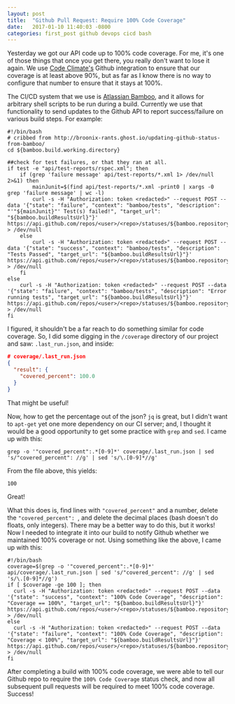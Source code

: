 ```yaml
---
layout: post
title:  "Github Pull Request: Require 100% Code Coverage"
date:   2017-01-10 11:40:03 -0800
categories: first_post github devops cicd bash
---
```


Yesterday we got our API code up to 100% code coverage. For me, it's one of those things that once you get there, you
really don't want to lose it again. We use [Code Climate's](https://codeclimate.com) Github integration to ensure that
our coverage is at least above 90%, but as far as I know there is no way to configure that number to ensure that it
stays at 100%.

The CI/CD system that we use is [Atlassian Bamboo](https://www.atlassian.com/software/bamboo), and it allows for
arbitrary shell scripts to be run during a build. Currently we use that functionality to send updates to the Github API
to report success/failure on various build steps. For example:

``` shell
#!/bin/bash
# cribbed from http://broonix-rants.ghost.io/updating-github-status-from-bamboo/
cd ${bamboo.build.working.directory}

##check for test failures, or that they ran at all.
if test -e "api/test-reports/rspec.xml"; then
    if (grep 'failure message' api/test-reports/*.xml 1> /dev/null 2>&1) then
        mainJunit=$(find api/test-reports/*.xml -print0 | xargs -0 grep 'failure message' | wc -l)
        curl -s -H "Authorization: token <redacted>" --request POST --data '{"state": "failure", "context": "bamboo/tests", "description": "'"${mainJunit}"' Test(s) failed!", "target_url": "${bamboo.buildResultsUrl}"}' https://api.github.com/repos/<user>/<repo>/statuses/${bamboo.repository.revision.number} > /dev/null
    else
        curl -s -H "Authorization: token <redacted>" --request POST --data '{"state": "success", "context": "bamboo/tests", "description": "Tests Passed", "target_url": "${bamboo.buildResultsUrl}"}' https://api.github.com/repos/<user>/<repo>/statuses/${bamboo.repository.revision.number} > /dev/null
    fi
else
    curl -s -H "Authorization: token <redacted>" --request POST --data '{"state": "failure", "context": "bamboo/tests", "description": "Error running tests", "target_url": "${bamboo.buildResultsUrl}"}' https://api.github.com/repos/<user>/<repo>/statuses/${bamboo.repository.revision.number} > /dev/null
fi
```

I figured, it shouldn't be a far reach to do something similar for code coverage. So, I did some digging in the
`/coverage` directory of our project and saw: `.last_run.json`, and inside:

``` json
# coverage/.last_run.json
{
  "result": {
    "covered_percent": 100.0
  }
}
```

That might be useful!

Now, how to get the percentage out of the json? `jq` is great, but I didn't want to `apt-get` yet one more dependency
on our CI server; and, I thought it would be a good opportunity to get some practice with `grep` and `sed`. I came up
with this:

``` shell
grep -o '"covered_percent":.*[0-9]*' coverage/.last_run.json | sed 's/"covered_percent": //g' | sed 's/\.[0-9]*//g'
```

From the file above, this yields:

``` shell
100
```

Great!

What this does is, find lines with `"covered_percent"` and a number, delete the `"covered_percent": `, and delete the
decimal places (bash doesn't do floats, only integers). There may be a better way to do this, but it works! Now I needed
to integrate it into our build to notify Github whether we maintained 100% coverage or not. Using something like the
above, I came up with this:

``` shell
#!/bin/bash
coverage=$(grep -o '"covered_percent":.*[0-9]*' api/coverage/.last_run.json | sed 's/"covered_percent": //g' | sed 's/\.[0-9]*//g')
if [ $coverage -ge 100 ]; then
  curl -s -H "Authorization: token <redacted>" --request POST --data '{"state": "success", "context": "100% Code Coverage", "description": "Coverage == 100%", "target_url": "${bamboo.buildResultsUrl}"}' https://api.github.com/repos/<user>/<repo>/statuses/${bamboo.repository.revision.number} > /dev/null
else
  curl -s -H "Authorization: token <redacted>" --request POST --data '{"state": "failure", "context": "100% Code Coverage", "description": "Coverage < 100%", "target_url": "${bamboo.buildResultsUrl}"}' https://api.github.com/repos/<user>/<repo>/statuses/${bamboo.repository.revision.number} > /dev/null
fi
```

After completing a build with 100% code coverage, we were able to tell our Github repo to require the
`100% Code Coverage` status check, and now all subsequent pull requests will be required to meet 100% code coverage.
Success!
